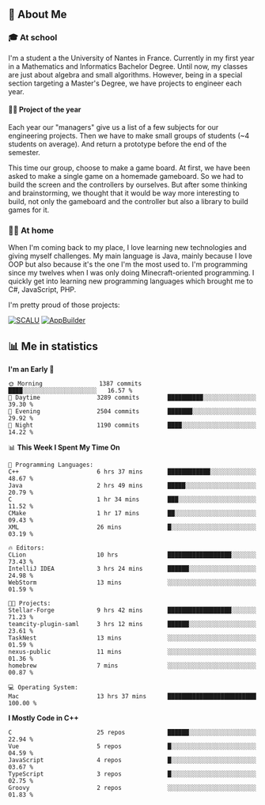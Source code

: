 ## 👀 About Me

### 🎓 At school

I'm a student a the University of Nantes in France. Currently in my first year in a Mathematics and Informatics Bachelor Degree. Until now, my classes are just about algebra and small algorithms. However, being in a special section targeting a Master's Degree, we have projects to engineer each year. 

#### 🔧🔬 Project of the year

Each year our "managers" give us a list of a few subjects for our engineering projects. Then we have to make small groups of students (~4 students on average). And return a prototype before the end of the semester.

This time our group, choose to make a game board. At first, we have been asked to make a single game on a homemade gameboard. So we had to build the screen and the controllers by ourselves. 
But after some thinking and brainstorming, we thought that it would be way more interesting to build, not only the gameboard and the controller but also a library to build games for it.

### 👨‍💻 At home

When I'm coming back to my place, I love learning new technologies and giving myself challenges. My main language is Java, mainly because I love OOP but also because it's the one I'm the most used to. I'm programming since my twelves when I was only doing Minecraft-oriented programming.  I quickly get into learning new programming languages which brought me to C#, JavaScript, PHP. 

I'm pretty proud of those projects:

[![SCALU](https://github-readme-stats.vercel.app/api/pin?username=renardfute&repo=SCALU)](https://github.com/renardfute/scalu)
[![AppBuilder](https://github-readme-stats.vercel.app/api/pin?username=pulsedev2&repo=AppBuilder)](https://github.com/pulsedev2/AppBuilder)

## 📊 Me in statistics
<!--START_SECTION:waka-->
**I'm an Early 🐤** 

```text
🌞 Morning                1387 commits        ████░░░░░░░░░░░░░░░░░░░░░   16.57 % 
🌆 Daytime                3289 commits        ██████████░░░░░░░░░░░░░░░   39.30 % 
🌃 Evening                2504 commits        ███████░░░░░░░░░░░░░░░░░░   29.92 % 
🌙 Night                  1190 commits        ████░░░░░░░░░░░░░░░░░░░░░   14.22 % 
```


📊 **This Week I Spent My Time On** 

```text
💬 Programming Languages: 
C++                      6 hrs 37 mins       ████████████░░░░░░░░░░░░░   48.67 % 
Java                     2 hrs 49 mins       █████░░░░░░░░░░░░░░░░░░░░   20.79 % 
C                        1 hr 34 mins        ███░░░░░░░░░░░░░░░░░░░░░░   11.52 % 
CMake                    1 hr 17 mins        ██░░░░░░░░░░░░░░░░░░░░░░░   09.43 % 
XML                      26 mins             █░░░░░░░░░░░░░░░░░░░░░░░░   03.19 % 

🔥 Editors: 
CLion                    10 hrs              ██████████████████░░░░░░░   73.43 % 
IntelliJ IDEA            3 hrs 24 mins       ██████░░░░░░░░░░░░░░░░░░░   24.98 % 
WebStorm                 13 mins             ░░░░░░░░░░░░░░░░░░░░░░░░░   01.59 % 

🐱‍💻 Projects: 
Stellar-Forge            9 hrs 42 mins       ██████████████████░░░░░░░   71.23 % 
teamcity-plugin-saml     3 hrs 12 mins       ██████░░░░░░░░░░░░░░░░░░░   23.61 % 
TaskNest                 13 mins             ░░░░░░░░░░░░░░░░░░░░░░░░░   01.59 % 
nexus-public             11 mins             ░░░░░░░░░░░░░░░░░░░░░░░░░   01.36 % 
homebrew                 7 mins              ░░░░░░░░░░░░░░░░░░░░░░░░░   00.87 % 

💻 Operating System: 
Mac                      13 hrs 37 mins      █████████████████████████   100.00 % 
```

**I Mostly Code in C++** 

```text
C                        25 repos            ██████░░░░░░░░░░░░░░░░░░░   22.94 % 
Vue                      5 repos             █░░░░░░░░░░░░░░░░░░░░░░░░   04.59 % 
JavaScript               4 repos             █░░░░░░░░░░░░░░░░░░░░░░░░   03.67 % 
TypeScript               3 repos             █░░░░░░░░░░░░░░░░░░░░░░░░   02.75 % 
Groovy                   2 repos             ░░░░░░░░░░░░░░░░░░░░░░░░░   01.83 % 
```




<!--END_SECTION:waka-->
